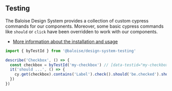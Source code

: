 ## Testing
 
The Baloise Design System provides a collection of custom cypress commands for our components. Moreover, some basic cypress commands like `should` or `click` have been overridden to work with our components.
 
- [More information about the installation and usage](?path=/docs/development-testing--page)
 
<!-- START: human documentation -->
 
 
 
 
 

```typescript
import { byTestId } from '@baloise/design-system-testing'

describe('Checkbox', () => {
  const checkbox = byTestId('my-checkbox') // [data-testid="my-checkbox"]
  it('should ...', () => {
    cy.get(checkbox).contains('Label').check().should('be.checked').should('not.be.disabled')
  })
})
```

 
 
 
 
 
<!-- END: human documentation -->
 